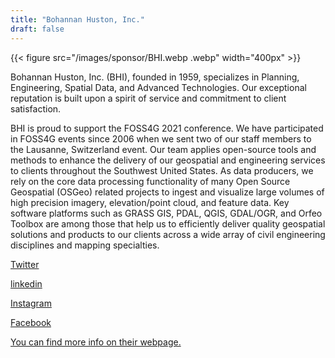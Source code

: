 ```yaml
---
title: "Bohannan Huston, Inc."
draft: false
---
```


{{< figure src="/images/sponsor/BHI.webp .webp" width="400px" >}}

Bohannan Huston, Inc. (BHI), founded in 1959, specializes in Planning, Engineering, Spatial Data, and Advanced Technologies. Our exceptional reputation is built upon a spirit of service and commitment to client satisfaction.

BHI is proud to support the FOSS4G 2021 conference. We have participated in FOSS4G events since 2006 when we sent two of our staff members to the Lausanne, Switzerland event. Our team applies open-source tools and methods to enhance the delivery of our geospatial and engineering services to clients throughout the Southwest United States. As data producers, we rely on the core data processing functionality of many Open Source Geospatial (OSGeo) related projects to ingest and visualize large volumes of high precision imagery, elevation/point cloud, and feature data. Key software platforms such as GRASS GIS, PDAL, QGIS, GDAL/OGR, and Orfeo Toolbox are among those that help us to efficiently deliver quality geospatial solutions and products to our clients across a wide array of civil engineering disciplines and mapping specialties.

[Twitter](https://twitter.com/BohannanHuston)

[linkedin](https://www.linkedin.com/company/bohannan-huston-inc-)

[Instagram](https://www.instagram.com/bohannanhuston/)

[Facebook](https://www.facebook.com/bohannanhuston)

[You can find more info on their webpage.](https://bhinc.com)
